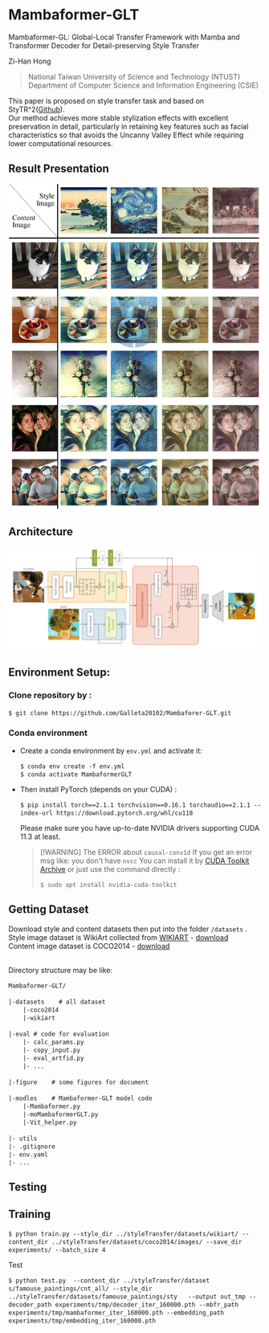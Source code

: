 # Mambaformer-GLT
Mambaformer-GL: Global-Local Transfer Framework with Mamba and Transformer 
Decoder for Detail-preserving Style Transfer<br>

Zi-Han Hong<br>
<!---
[![Paper](https://img.shields.io/badge/Paper-link-orange.svg "PAKDD 2023 paper")](https://link.springer.com/book/10.1007/978-3-031-33374-3)
[![arXiv](https://img.shields.io/badge/arXiv-pdf-yellow.svg "arXiv paper link")](https://arxiv.org/abs/2305.08750)
-->
> National Taiwan University of Science and Technology (NTUST)<br>
> Department of Computer Science and Information Engineering (CSIE)

This paper is proposed on style transfer task and based on StyTR^2([Github](https://github.com/diyiiyiii/StyTR-2)).<br>
Our method achieves more stable stylization effects with excellent preservation in detail, particularly in retaining key features such as facial characteristics so that avoids the Uncanny Valley Effect while requiring lower computational resources.<br>

## Result Presentation
![Result presentation of Mamabaformer-GLT](<figure/results_presentation.png>)

## Architecture
![Mambaformer-GLT Architecture](<figure/architecture.png>)

## Environment Setup:
### Clone repository by :
```
$ git clone https://github.com/Galleta20102/Mambaforer-GLT.git
```
### Conda environment
- Create a conda environment by `env.yml` and activate it:
    ```
    $ conda env create -f env.yml
    $ conda activate MambaformerGLT
    ```
- Then install PyTorch (depends on your CUDA) :
    ```
    $ pip install torch==2.1.1 torchvision==0.16.1 torchaudio==2.1.1 --index-url https://download.pytorch.org/whl/cu118
    ```
    Please make sure you have up-to-date NVIDIA drivers supporting CUDA 11.3 at least.
    > [!WARNING] The ERROR about `causal-conv1d`
    > If you get an error msg like: you don't have `nvcc`
    > You can install it by [CUDA Toolkit Archive](https://developer.nvidia.com/cuda-toolkit-archive)
    > or just use the command directly :
    > ```
    > $ sudo apt install nvidia-cuda-toolkit
    > ```

## Getting Dataset
Download style and content datasets then put into the folder `/datasets` .<br>
Style image dataset is WikiArt collected from [WIKIART](https://www.wikiart.org/) - [download](https://www.kaggle.com/datasets/steubk/wikiart)<br>
Content image dataset is COCO2014 - [download](https://cocodataset.org/#download)<br><br>

Directory structure may be like:
```
Mambaformer-GLT/

|-datasets    # all dataset
    |-coco2014
    |-wikiart

|-eval # code for evaluation
    |- calc_params.py
    |- copy_input.py
    |- eval_artfid.py
    |- ...
    
|-figure    # some figures for document

|-modles    # Mambaformer-GLT model code
    |-Mambaformer.py
    |-moMambaformerGLT.py
    |-Vit_helper.py
    
|- utils
|- .gitignore
|- env.yaml
|- ...
```
## Testing
## Training


```
$ python train.py --style_dir ../styleTransfer/datasets/wikiart/ --content_dir ../styleTransfer/datasets/coco2014/images/ --save_dir experiments/ --batch_size 4
```

Test
```
$ python test.py  --content_dir ../styleTransfer/dataset
s/famouse_paintings/cnt_all/ --style_dir ../styleTransfer/datasets/famouse_paintings/sty   --output out_tmp --decoder_path experiments/tmp/decoder_iter_160000.pth --mbfr_path experiments/tmp/mambaformer_iter_160000.pth --embedding_path experiments/tmp/embedding_iter_160000.pth
```